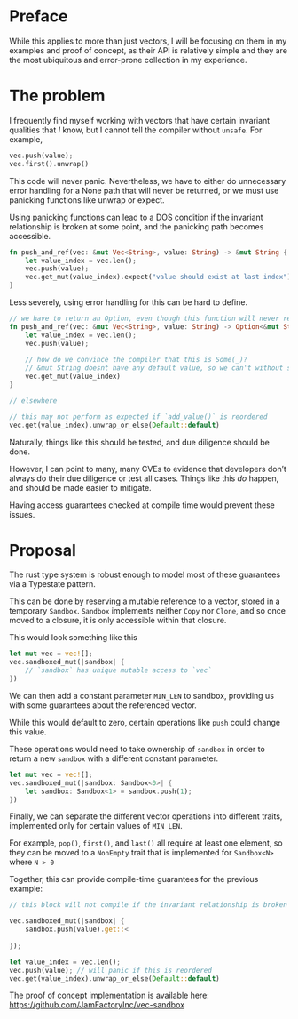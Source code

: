 # Preface

While this applies to more than just vectors, I will be focusing on them in my examples and proof of concept, as their API is relatively simple and they are the most ubiquitous and error-prone collection in my experience.

# The problem

I frequently find myself working with vectors that have certain invariant qualities that *I* know, but I cannot tell the compiler without `unsafe`. For example,

```rs
vec.push(value);
vec.first().unwrap()
```

This code will never panic. Nevertheless, we have to either do unnecessary error handling for a None path that will never be returned, or we must use panicking functions like unwrap or expect.

Using panicking functions can lead to a DOS condition if the invariant relationship is broken at some point, and the panicking path becomes accessible.

```rs
fn push_and_ref(vec: &mut Vec<String>, value: String) -> &mut String {
    let value_index = vec.len();
    vec.push(value);
    vec.get_mut(value_index).expect("value should exist at last index")
}
```

Less severely, using error handling for this can be hard to define.

```rs
// we have to return an Option, even though this function will never return `None`
fn push_and_ref(vec: &mut Vec<String>, value: String) -> Option<&mut String> {
    let value_index = vec.len();
    vec.push(value);
    
    // how do we convince the compiler that this is Some(_)?
    // &mut String doesnt have any default value, so we can't without somehow adding a panicking path or `unsafe`
    vec.get_mut(value_index) 
}

// elsewhere

// this may not perform as expected if `add_value()` is reordered
vec.get(value_index).unwrap_or_else(Default::default)
```

Naturally, things like this should be tested, and due diligence should be done.

However, I can point to many, many CVEs to evidence that developers don’t always do their due diligence or test all cases.
Things like this *do* happen, and should be made easier to mitigate.

Having access guarantees checked at compile time would prevent these issues.

# Proposal

The rust type system is robust enough to model most of these guarantees via a Typestate pattern.

This can be done by reserving a mutable reference to a vector, stored in a temporary `Sandbox`.
`Sandbox` implements neither `Copy` nor `Clone`, and so once moved to a closure, it is only accessible within that closure.

This would look something like this
```rs
let mut vec = vec![];
vec.sandboxed_mut(|sandbox| {
    // `sandbox` has unique mutable access to `vec`
})
```

We can then add a constant parameter `MIN_LEN` to sandbox, providing us with some guarantees about the referenced vector.

While this would default to zero, certain operations like `push` could change this value.

These operations would need to take ownership of `sandbox` in order to return a new `sandbox` with a different constant parameter.

```rs
let mut vec = vec![];
vec.sandboxed_mut(|sandbox: Sandbox<0>| {
    let sandbox: Sandbox<1> = sandbox.push(1);
})
```

Finally, we can separate the different vector operations into different traits, implemented only for certain values of `MIN_LEN`.

For example, `pop()`, `first()`, and `last()` all require at least one element, 
so they can be moved to a `NonEmpty` trait that is implemented for `Sandbox<N>` where `N > 0`

Together, this can provide compile-time guarantees for the previous example:
```rs
// this block will not compile if the invariant relationship is broken

vec.sandboxed_mut(|sandbox| {
    sandbox.push(value).get::<
    
});

let value_index = vec.len();
vec.push(value); // will panic if this is reordered
vec.get(value_index).unwrap_or_else(Default::default)
```

The proof of concept implementation is available here:
https://github.com/JamFactoryInc/vec-sandbox





